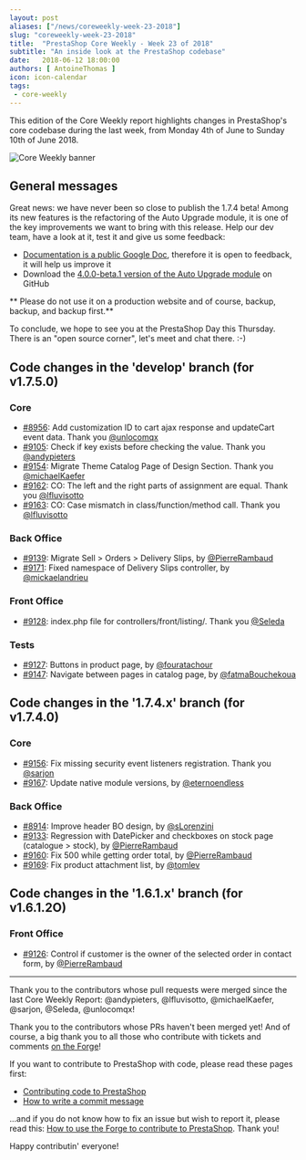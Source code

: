 ```yaml
---
layout: post
aliases: ["/news/coreweekly-week-23-2018"]
slug: "coreweekly-week-23-2018"
title:  "PrestaShop Core Weekly - Week 23 of 2018"
subtitle: "An inside look at the PrestaShop codebase"
date:   2018-06-12 18:00:00
authors: [ AntoineThomas ]
icon: icon-calendar
tags:
 - core-weekly
---
```


This edition of the Core Weekly report highlights changes in PrestaShop's core codebase during the last week, from Monday 4th of June to Sunday 10th of June 2018.

![Core Weekly banner](/assets/images/2017/04/core_weekly_banner.jpg)


## General messages

Great news: we have never been so close to publish the 1.7.4 beta! Among its new features is the refactoring of the Auto Upgrade module, it is one of the key improvements we want to bring with this release. Help our dev team, have a look at it, test it and give us some feedback:

* [Documentation is a public Google Doc](https://docs.google.com/document/d/10bntisRK5V_v-1nrR5_GY1r6nnz_tPZPC2u5MfjUVIE/edit?usp=sharing), therefore it is open to feedback, it will help us improve it
* Download the [4.0.0-beta.1 version of the Auto Upgrade module](https://github.com/PrestaShop/autoupgrade/releases/tag/v4.0.0-beta.1) on GitHub 

** Please do not use it on a production website and of course, backup, backup, and backup first.**

To conclude, we hope to see you at the PrestaShop Day this Thursday. There is an "open source corner", let's meet and chat there. :-)



## Code changes in the 'develop' branch (for v1.7.5.0)

### Core

* [#8956](https://github.com/PrestaShop/PrestaShop/pull/8956): Add customization ID to cart ajax response and updateCart event data. Thank you [@unlocomqx](https://github.com/unlocomqx)
* [#9105](https://github.com/PrestaShop/PrestaShop/pull/9105): Check if key exists before checking the value. Thank you [@andypieters](https://github.com/andypieters)
* [#9154](https://github.com/PrestaShop/PrestaShop/pull/9154): Migrate Theme Catalog Page of Design Section. Thank you [@michaelKaefer](https://github.com/michaelKaefer)
* [#9162](https://github.com/PrestaShop/PrestaShop/pull/9162): CO: The left and the right parts of assignment are equal. Thank you [@lfluvisotto](https://github.com/lfluvisotto)
* [#9163](https://github.com/PrestaShop/PrestaShop/pull/9163): CO: Case mismatch in class/function/method call. Thank you [@lfluvisotto](https://github.com/lfluvisotto)


### Back Office

* [#9139](https://github.com/PrestaShop/PrestaShop/pull/9139): Migrate Sell > Orders > Delivery Slips, by [@PierreRambaud](https://github.com/PierreRambaud)
* [#9171](https://github.com/PrestaShop/PrestaShop/pull/9171): Fixed namespace of Delivery Slips controller, by [@mickaelandrieu](https://github.com/mickaelandrieu)


### Front Office

* [#9128](https://github.com/PrestaShop/PrestaShop/pull/9128): index.php file for controllers/front/listing/. Thank you [@Seleda](https://github.com/Seleda)


### Tests

* [#9127](https://github.com/PrestaShop/PrestaShop/pull/9127): Buttons in product page, by [@fouratachour](https://github.com/fouratachour)
* [#9147](https://github.com/PrestaShop/PrestaShop/pull/9147): Navigate between pages in catalog page, by [@fatmaBouchekoua](https://github.com/fatmaBouchekoua)



## Code changes in the '1.7.4.x' branch (for v1.7.4.0)

### Core

* [#9156](https://github.com/PrestaShop/PrestaShop/pull/9156): Fix missing security event listeners registration. Thank you [@sarjon](https://github.com/sarjon)
* [#9167](https://github.com/PrestaShop/PrestaShop/pull/9167): Update native module versions, by [@eternoendless](https://github.com/eternoendless)


### Back Office

* [#8914](https://github.com/PrestaShop/PrestaShop/pull/8914): Improve header BO design, by [@sLorenzini](https://github.com/sLorenzini)
* [#9133](https://github.com/PrestaShop/PrestaShop/pull/9133): Regression with DatePicker and checkboxes on stock page (catalogue > stock), by [@PierreRambaud](https://github.com/PierreRambaud)
* [#9160](https://github.com/PrestaShop/PrestaShop/pull/9160): Fix 500 while getting order total, by [@PierreRambaud](https://github.com/PierreRambaud)
* [#9169](https://github.com/PrestaShop/PrestaShop/pull/9169): Fix product attachment list, by [@tomlev](https://github.com/tomlev)


## Code changes in the '1.6.1.x' branch (for v1.6.1.2O)

### Front Office

* [#9126](https://github.com/PrestaShop/PrestaShop/pull/9126): Control if customer is the owner of the selected order in contact form, by [@PierreRambaud](https://github.com/PierreRambaud)


<hr />

Thank you to the contributors whose pull requests were merged since the last Core Weekly Report: @andypieters, @lfluvisotto, @michaelKaefer, @sarjon, @Seleda, @unlocomqx!

Thank you to the contributors whose PRs haven't been merged yet! And of course, a big thank you to all those who contribute with tickets and comments [on the Forge](http://forge.prestashop.com/)!

If you want to contribute to PrestaShop with code, please read these pages first:

 * [Contributing code to PrestaShop](http://doc.prestashop.com/display/PS16/Contributing+code+to+PrestaShop)
 * [How to write a commit message](http://doc.prestashop.com/display/PS16/How+to+write+a+commit+message)

...and if you do not know how to fix an issue but wish to report it, please read this: [How to use the Forge to contribute to PrestaShop](http://doc.prestashop.com/display/PS16/How+to+use+the+Forge+to+contribute+to+PrestaShop). Thank you!

Happy contributin' everyone!
